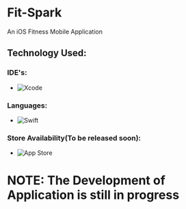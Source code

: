 # Fit-Spark
An iOS Fitness Mobile Application

## Technology Used:
### IDE's:
- ![Xcode](https://img.shields.io/badge/Xcode-007ACC?style=for-the-badge&logo=Xcode&logoColor=white)
### Languages:
- ![Swift](https://img.shields.io/badge/swift-F54A2A?style=for-the-badge&logo=swift&logoColor=white)
### Store Availability(To be released soon):
- ![App Store](https://img.shields.io/badge/App_Store-0D96F6?style=for-the-badge&logo=app-store&logoColor=white)

# NOTE: The Development of Application is still in progress

